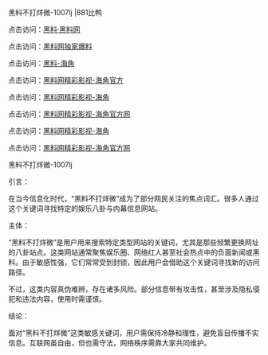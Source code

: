 黑料不打烊微-1007lj |881比鸭

点击访问：<a href="https://heiliaolvzlu3.pages.dev">黑料·黑料网</a>

点击访问：<a href="https://heiliaoyvnrda.pages.dev">黑料网独家爆料</a>

点击访问：<a href="https://heiliao5s28gk.pages.dev">黑料-海角</a>

点击访问：<a href="https://heiliaoryrhyu.pages.dev">黑料网精彩影视-海角官方</a>

点击访问：<a href="https://heiliao9wsbg3.pages.dev">黑料网精彩影视-海角</a>

点击访问：<a href="https://heiliaox6jgh3.pages.dev">黑料网精彩影视-海角官方网</a>

点击访问：<a href="https://heiliaokof3cy.pages.dev">黑料网精彩影视-海角</a>

点击访问：<a href="https://heiliaotlyq53.pages.dev">黑料网精彩影视-海角官方网</a>

黑料不打烊微-1007lj

引言：

在当今信息化时代，“黑料不打烊微”成为了部分网民关注的焦点词汇。很多人通过这个关键词寻找特定的娱乐八卦与内幕信息网站。

主体：

“黑料不打烊微”是用户用来搜索特定类型网站的关键词，尤其是那些频繁更换网址的八卦站点。这类网站通常聚焦娱乐圈、网络红人甚至社会热点中的负面新闻或黑料。由于敏感性强，它们常常受到封锁，因此用户会借助这个关键词寻找新的访问路径。

不过，这类内容真伪难辨，存在诸多风险。部分信息带有攻击性，甚至涉及隐私侵犯和违法内容，使用时需谨慎。

结论：

面对“黑料不打烊微”这类敏感关键词，用户需保持冷静和理性，避免盲目传播不实信息。互联网虽自由，但也需守法，网络秩序需靠大家共同维护。


